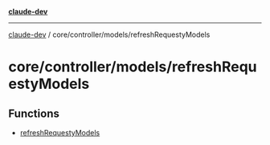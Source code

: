 [**claude-dev**](../../../../README.md)

***

[claude-dev](../../../../README.md) / core/controller/models/refreshRequestyModels

# core/controller/models/refreshRequestyModels

## Functions

- [refreshRequestyModels](functions/refreshRequestyModels.md)
